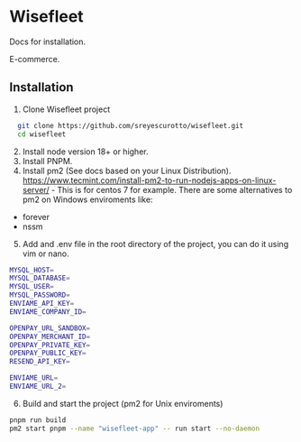 
# Wisefleet

Docs for installation.

E-commerce.





## Installation

1. Clone Wisefleet project

```bash
  git clone https://github.com/sreyescurotto/wisefleet.git
  cd wisefleet
```


2. Install node version 18+ or higher.
3. Install PNPM.
4. Install pm2 (See docs based on your Linux Distribution). 
https://www.tecmint.com/install-pm2-to-run-nodejs-apps-on-linux-server/ - This is for centos 7 for example.
There are some alternatives to pm2 on Windows enviroments like:
- forever
- nssm

5.  Add and .env file in the root directory of the project, you can do it using vim or nano.
```bash
MYSQL_HOST= 
MYSQL_DATABASE=
MYSQL_USER=
MYSQL_PASSWORD=
ENVIAME_API_KEY=
ENVIAME_COMPANY_ID=

OPENPAY_URL_SANDBOX=
OPENPAY_MERCHANT_ID=
OPENPAY_PRIVATE_KEY=
OPENPAY_PUBLIC_KEY=
RESEND_API_KEY=

ENVIAME_URL=
ENVIAME_URL_2=
```

6. Build and start the project (pm2 for Unix enviroments)
```bash
pnpm run build 
pm2 start pnpm --name "wisefleet-app" -- run start --no-daemon

```

